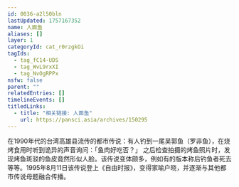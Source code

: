 ```yaml
---
id: 0036-a2l50bln
lastUpdated: 1757167352
name: 人面鱼
aliases: []
layer: 1
categoryId: cat_r0rzgkOi
tagIds:
  - tag_fC14-UDS
  - tag_WvL9rxXI
  - tag_NvOgRPPx
nsfw: false
parent: ""
relatedEntries: []
timelineEvents: []
titledLinks:
  - title: "相关链接: 人面鱼"
    url: https://pansci.asia/archives/150295
---
```


在1990年代的台湾高雄县流传的都市传说：有人钓到一尾吴郭鱼（罗非鱼），在烧烤食用时听到诡异的声音询问：「鱼肉好吃否？」 之后检查拍摄的烤鱼照片时，发现烤鱼斑驳的鱼皮竟然形似人脸。该传说变体颇多，例如有的版本称后钓鱼者死去等等。1995年8月11日该传说登上《自由时报》，变得家喻户晓，并逐渐与其他都市传说母题融合传播。